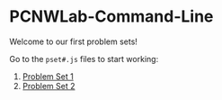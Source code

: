 # PCNWLab-Command-Line

Welcome to our first problem sets! 

Go to the `pset#.js` files to start working:

1. [Problem Set 1](./pset1.js)
2. [Problem Set 2](./pset2.js)
